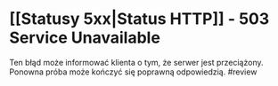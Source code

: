 # [[Statusy 5xx|Status HTTP]] - 503 Service Unavailable
Ten błąd może informować klienta o tym, że serwer jest przeciążony. Ponowna próba może kończyć się poprawną odpowiedzią. #review